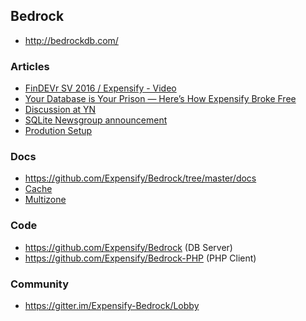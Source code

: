 ## Bedrock

- http://bedrockdb.com/

### Articles
  - [FinDEVr SV 2016 / Expensify - Video](http://findevr.com/videos/findevr-silicon-valley-2016-expensify/)
  - [Your Database is Your Prison — Here’s How Expensify Broke Free](http://firstround.com/review/your-database-is-your-prison-heres-how-expensify-broke-free/)
  - [Discussion at YN](https://news.ycombinator.com/item?id=12739771)
  - [SQLite Newsgroup announcement](http://sqlite.1065341.n5.nabble.com/Introducing-Bedrock-SQLite-for-the-Enterprise-td92037.html)
  - [Prodution Setup](http://p2p-hackers.709552.n3.nabble.com/p2p-hackers-Advice-on-concurrent-relational-database-writes-td4025323.html)

### Docs
  - https://github.com/Expensify/Bedrock/tree/master/docs
  - [Cache](http://bedrockdb.com/cache.html)
  - [Multizone](http://bedrockdb.com/multizone.html)

### Code
  - https://github.com/Expensify/Bedrock (DB Server)
  - https://github.com/Expensify/Bedrock-PHP (PHP Client)

### Community
  - https://gitter.im/Expensify-Bedrock/Lobby

